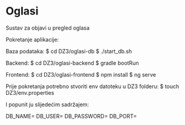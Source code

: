 # Oglasi
 Sustav za objavi u pregled oglasa

Pokretanje aplikacije:

Baza podataka:
    $ cd DZ3/oglasi-db
    $ ./start_db.sh

Backend:
    $ cd DZ3/oglasi-backend
    $ gradle bootRun

Frontend:
    $ cd DZ3/oglasi-frontend
    $ npm install
    $ ng serve

Prije pokretanja potrebno stvoriti env datoteku u DZ3 folderu:
    $ touch DZ3/env.properties

I popunit ju slijedećim sadržajem:

DB_NAME=
DB_USER=
DB_PASSWORD=
DB_PORT=
